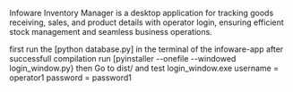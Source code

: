 Infoware Inventory Manager is a desktop application for tracking goods receiving, sales, and product details with operator login, ensuring efficient stock management and seamless business operations.

first run the [python database.py] in the terminal of the infoware-app
after successfull compilation run [pyinstaller --onefile --windowed login_window.py}
then Go to dist/ and test login_window.exe
username = operator1
password = password1
